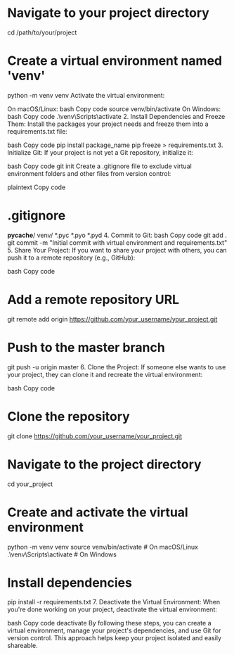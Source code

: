 # Navigate to your project directory
cd /path/to/your/project

# Create a virtual environment named 'venv'
python -m venv venv
Activate the virtual environment:

On macOS/Linux:
bash
Copy code
source venv/bin/activate
On Windows:
bash
Copy code
.\venv\Scripts\activate
2. Install Dependencies and Freeze Them:
Install the packages your project needs and freeze them into a requirements.txt file:

bash
Copy code
pip install package_name
pip freeze > requirements.txt
3. Initialize Git:
If your project is not yet a Git repository, initialize it:

bash
Copy code
git init
Create a .gitignore file to exclude virtual environment folders and other files from version control:

plaintext
Copy code
# .gitignore
__pycache__/
venv/
*.pyc
*.pyo
*.pyd
4. Commit to Git:
bash
Copy code
git add .
git commit -m "Initial commit with virtual environment and requirements.txt"
5. Share Your Project:
If you want to share your project with others, you can push it to a remote repository (e.g., GitHub):

bash
Copy code
# Add a remote repository URL
git remote add origin https://github.com/your_username/your_project.git

# Push to the master branch
git push -u origin master
6. Clone the Project:
If someone else wants to use your project, they can clone it and recreate the virtual environment:

bash
Copy code
# Clone the repository
git clone https://github.com/your_username/your_project.git

# Navigate to the project directory
cd your_project

# Create and activate the virtual environment
python -m venv venv
source venv/bin/activate  # On macOS/Linux
.\venv\Scripts\activate  # On Windows

# Install dependencies
pip install -r requirements.txt
7. Deactivate the Virtual Environment:
When you're done working on your project, deactivate the virtual environment:

bash
Copy code
deactivate
By following these steps, you can create a virtual environment, manage your project's dependencies, and use Git for version control. This approach helps keep your project isolated and easily shareable.
